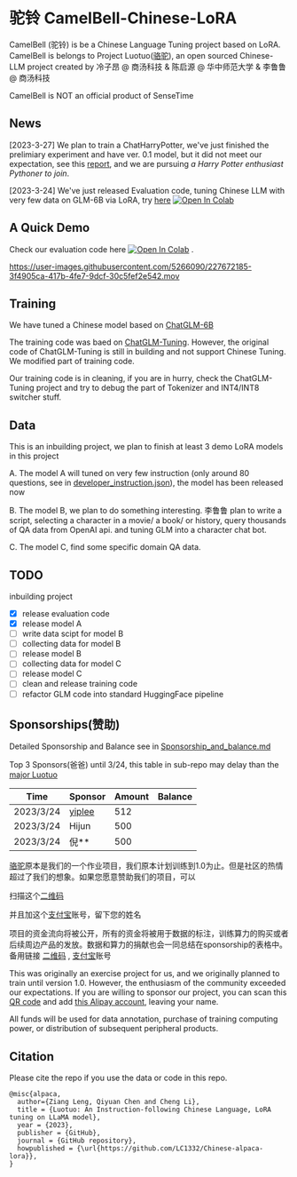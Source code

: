 # 驼铃 CamelBell-Chinese-LoRA

CamelBell (驼铃) is be a Chinese Language Tuning project based on LoRA. CamelBell is belongs to Project Luotuo([骆驼](https://github.com/LC1332/Chinese-alpaca-lora)), an open sourced Chinese-LLM project created by 冷子昂 @ 商汤科技 &amp; 陈启源 @ 华中师范大学 &amp; 李鲁鲁 @ 商汤科技  

CamelBell is NOT an official product of SenseTime

## News

[2023-3-27] We plan to train a ChatHarryPotter, we've just finished the prelimiary experiment and have ver. 0.1 model, but it did not meet our expectation, see this [report](https://github.com/LC1332/CamelBell-Chinese-LoRA/blob/main/data/HarryPotter/ShortReport.md), and we are pursuing *a Harry Potter enthusiast Pythoner to join*.

[2023-3-24] We've just released Evaluation code, tuning Chinese LLM with very few data on GLM-6B via LoRA, try [here](https://colab.research.google.com/github/LC1332/CamelBell-Chinese-LoRA/blob/main/notebook/CamelBell_evaluation_code.ipynb) <a href="https://colab.research.google.com/github/LC1332/CamelBell-Chinese-LoRA/blob/main/notebook/CamelBell_evaluation_code.ipynb" target="_parent"><img src="https://colab.research.google.com/assets/colab-badge.svg" alt="Open In Colab"/></a>


## A Quick Demo

Check our evaluation code here <a href="https://colab.research.google.com/github/LC1332/CamelBell-Chinese-LoRA/blob/main/notebook/CamelBell_evaluation_code.ipynb" target="_parent"><img src="https://colab.research.google.com/assets/colab-badge.svg" alt="Open In Colab"/></a> .

https://user-images.githubusercontent.com/5266090/227672185-3f4905ca-417b-4fe7-9dcf-30c5fef2e542.mov

## Training

We have tuned a Chinese model based on [ChatGLM-6B](https://github.com/THUDM/ChatGLM-6B) 

The training code was baed on [ChatGLM-Tuning](https://github.com/mymusise/ChatGLM-Tuning). However, the original code of ChatGLM-Tuning is still in building and not support Chinese Tuning. We modified part of training code. 

Our training code is in cleaning, if you are in hurry, check the ChatGLM-Tuning project and try to debug the part of Tokenizer and INT4/INT8 switcher stuff.

## Data

This is an inbuilding project, we plan to finish at least 3 demo LoRA models in this project

A. The model A will tuned on very few instruction (only around 80 questions, see in [developer_instruction.json](data/developer_instruction.json)), the model has been released now

B. The model B, we plan to do something interesting. 李鲁鲁 plan to write a script, selecting a character in a movie/ a book/ or history, query thousands of QA data from OpenAI api. and tuning GLM into a character chat bot.

C. The model C, find some specific domain QA data.

## TODO

inbuilding project

- [x] release evaluation code
- [x] release model A
- [ ] write data scipt for model B
- [ ] collecting data for model B
- [ ] release model B
- [ ] collecting data for model C
- [ ] release model C
- [ ] clean and release training code
- [ ] refactor GLM code into standard HuggingFace pipeline 

## Sponsorships(赞助)

Detailed Sponsorship and Balance see in [Sponsorship_and_balance.md](https://github.com/LC1332/Chinese-alpaca-lora/blob/main/data/Sponsorship_and_balance.md)

Top 3 Sponsors(爸爸) until 3/24, this table in sub-repo may delay than the [major Luotuo](https://github.com/LC1332/Chinese-alpaca-lora)

| Time      | Sponsor     | Amount | Balance |
| --- | --- | --- | --- |
| 2023/3/24 | [yiplee](https://github.com/pandodao/botastic)      | 512    |  | |
| 2023/3/24 | Hijun       | 500    | | |
| 2023/3/24 | 倪**       | 500    | | |

[骆驼](https://github.com/LC1332/Chinese-alpaca-lora)原本是我们的一个作业项目，我们原本计划训练到1.0为止。但是社区的热情超过了我们的想象。如果您愿意赞助我们的项目，可以

扫描这个[二维码](https://s1.imagehub.cc/images/2023/03/23/fba44d198f0bb887089b4d8739363c0b.jpeg)

并且加这个[支付宝](https://s1.imagehub.cc/images/2023/03/23/b69e4e47759132dd3d4bbafa7bd602aa.jpeg)账号，留下您的姓名

项目的资金流向将被公开，所有的资金将被用于数据的标注，训练算力的购买或者后续周边产品的发放。数据和算力的捐献也会一同总结在sponsorship的表格中。备用链接 [二维码](https://github.com/LC1332/Chinese-alpaca-lora/blob/main/image/sponser_QR_code.jpeg) , [支付宝](https://github.com/LC1332/Chinese-alpaca-lora/blob/main/image/alipay_friend.jpeg)账号

This was originally an exercise project for us, and we originally planned to train until version 1.0. However, the enthusiasm of the community exceeded our expectations. If you are willing to sponsor our project, you can scan this [QR code](https://github.com/LC1332/Chinese-alpaca-lora/blob/main/image/sponser_QR_code.jpeg)  and add [this Alipay account](https://github.com/LC1332/Chinese-alpaca-lora/blob/main/image/alipay_friend.jpeg), leaving your name.

All funds will be used for data annotation, purchase of training computing power, or distribution of subsequent peripheral products.

## Citation

Please cite the repo if you use the data or code in this repo.

```
@misc{alpaca,
  author={Ziang Leng, Qiyuan Chen and Cheng Li},
  title = {Luotuo: An Instruction-following Chinese Language, LoRA tuning on LLaMA model},
  year = {2023},
  publisher = {GitHub},
  journal = {GitHub repository},
  howpublished = {\url{https://github.com/LC1332/Chinese-alpaca-lora}},
}
```

